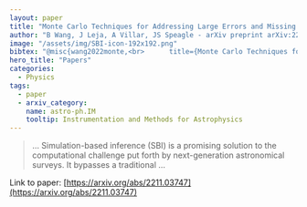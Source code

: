 ```yaml
---
layout: paper
title: "Monte Carlo Techniques for Addressing Large Errors and Missing Data in Simulation-based Inference"
author: "B Wang, J Leja, A Villar, JS Speagle - arXiv preprint arXiv:2211.03747, 2022 - arxiv.org"
image: "/assets/img/SBI-icon-192x192.png"
bibtex: "@misc{wang2022monte,<br>      title={Monte Carlo Techniques for Addressing Large Errors and Missing Data in Simulation-based Inference}, <br>      author={Bingjie Wang and Joel Leja and Ashley Villar and Joshua S. Speagle},<br>      year={2022},<br>      eprint={2211.03747},<br>      archivePrefix={arXiv},<br>      primaryClass={astro-ph.IM}<br>}"
hero_title: "Papers"
categories:
  - Physics
tags:
  - paper
  - arxiv_category:
    name: astro-ph.IM
    tooltip: Instrumentation and Methods for Astrophysics
---
```

>… Simulation-based inference (SBI) is a promising solution to the computational challenge put forth by next-generation astronomical surveys. It bypasses a traditional …

Link to paper: [https://arxiv.org/abs/2211.03747](https://arxiv.org/abs/2211.03747)


